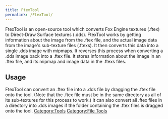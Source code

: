 ```yaml
---
title: FtexTool
permalink: /FtexTool/
---
```


FtexTool is an open-source tool which converts Fox Engine textures
(.ftex) to Direct-Draw Surface textures (.dds). FtexTool works by
getting information about the image from the .ftex file, and the actual
image data from the image's sub-texture files (.ftexs). It then converts
this data into a single .dds image with mipmaps. It reverses this
process when converting a .dds image back into a .ftex file. It stores
information about the image in an .ftex file, and its mipmap and image
data in the .ftexs files.

## Usage

FtexTool can convert an .ftex file into a .dds file by dragging the
.ftex file onto the tool. (Note that the .ftex file must be in the same
directory as all of its sub-textures for this process to work.) It can
also convert all .ftex files in a directory into .dds images if the
folder containing the .ftex files is dragged onto the tool.
[Category:Tools](/Category:Tools "wikilink") [Category:File
Tools](/Category:File_Tools "wikilink")